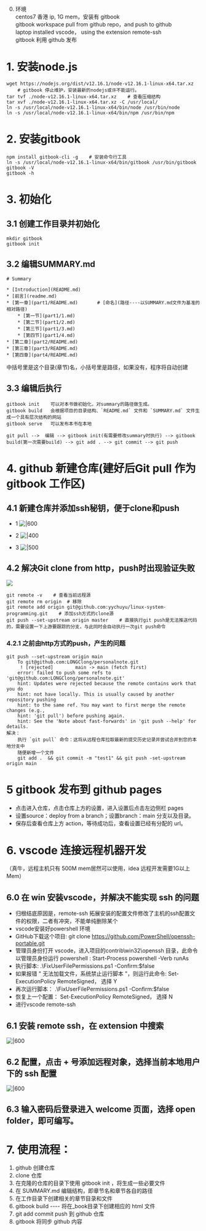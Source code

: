 
0. 环境  
	centos7 香港 ip, 1G mem，安装有 gitbook  
	gitbook workspace pull from github repo，and push to github  
	laptop installed vscode， using the extension remote-ssh  
	gitbook 利用 github 发布  
# 1. 安装node.js
```
wget https://nodejs.org/dist/v12.16.1/node-v12.16.1-linux-x64.tar.xz
	# gitbook 停止维护，安装最新的nodejs或许不能运行。
tar tvf ./node-v12.16.1-linux-x64.tar.xz    # 查看压缩结构
tar xvf ./node-v12.16.1-linux-x64.tar.xz -C /usr/local/
ln -s /usr/local/node-v12.16.1-linux-x64/bin/node /usr/bin/node
ln -s /usr/local/node-v12.16.1-linux-x64/bin/npm /usr/bin/npm
```
# 2. 安装gitbook

```
npm install gitbook-cli -g    # 安装命令行工具
ln -s /usr/local/node-v12.16.1-linux-x64/bin/gitbook /usr/bin/gitbook
gitbook -V
gitbook -h   
```
# 3. 初始化
## 3.1 创建工作目录并初始化 
```
mkdir gitbook
gitbook init
```
## 3.2 编辑SUMMARY.md
```
# Summary

* [Introduction](README.md)
* [前言](readme.md)
* [第一章](part1/README.md)       # [命名](路径----以SUMMARY.md文件为基准的相对路径)
    * [第一节](part1/1.md)
    * [第二节](part1/2.md)
    * [第三节](part1/3.md)
    * [第四节](part1/4.md)
* [第二章](part2/README.md)
* [第三章](part3/README.md)
* [第四章](part4/README.md)
```
中括号里是这个目录(章节)名，小括号里是路径，如果没有，程序将自动创建

## 3.3 编辑后执行
```
gitbook init    可以对本书做初始化，对summary的路径做生成。
gitbook build   会根据项目的目录结构、`README.md` 文件和 `SUMMARY.md` 文件生成一个具有层次结构的网站
gitbook serve   可以发布本书在本地

git pull -->  编辑 --> gitbook init(有需要修改summary时执行) --> gitbook build(第一次需要build) --> git add . --> git commit --> git push
```
# 4. github 新建仓库(建好后Git pull 作为gitbook 工作区)
## 4.1 新建仓库并添加ssh秘钥，便于clone和push
- 1
![|600](repo-create.png)

- 2
![|400](repo-create2.png)

- 3
 ![|500](sshkey.png)

## 4.2 解决Git clone from http，push时出现验证失败
![](Pasted%20image%2020230824231805.png)

```
git remote -v    # 查看当前远程源
git remote rm origin  # 移除
git remote add origin git@github.com:yychuyu/linux-system-programming.git    # 添加ssh方式的clone源
git push --set-upstream origin master    # 直接执行git push是无法推送代码的，需要设置一下上游要跟踪的分支，与此同时会自动执行一次git push命令
```
### 4.2.1 之前由http方式的push，产生的问题
```
git push --set-upstream origin main
	To git@github.com:LONGClong/personalnote.git
	 ! [rejected]        main -> main (fetch first)
	error: failed to push some refs to 'git@github.com:LONGClong/personalnote.git'
	hint: Updates were rejected because the remote contains work that you do
	hint: not have locally. This is usually caused by another repository pushing
	hint: to the same ref. You may want to first merge the remote changes (e.g.,
	hint: 'git pull') before pushing again.
	hint: See the 'Note about fast-forwards' in 'git push --help' for details.
解决：
	执行 `git pull` 命令：这将从远程仓库拉取最新的提交历史记录并尝试合并到您的本地分支中
	随便新增一个文件
	git add .  && git commit -m "test1" && git push -set-upstream origin main
```
# 5 gitbook 发布到 github pages
- 点击进入仓库，点击仓库上方的设置，进入设置后点击左边侧栏 pages
- 设置source：deploy from a branch；设置branch：main 分支以及目录。
- 保存后查看仓库上方 action，等待成功后，查看设置已经有分配的 url。
# 6. vscode 连接远程机器开发
（真牛，远程主机只有 500M mem居然可以使用，idea 远程开发需要1G以上Mem）
## 6.0 在 win 安装vscode，并解决不能实现 ssh 的问题
- 归根结底原因是，remote-ssh 拓展安装的配置文件修改了主机的ssh配置文件的权限，二者有冲突，不能单纯删除某个
-  vscode安装好powershell 环境
-  GitHub下载这个项目: git clone https://github.com/PowerShell/openssh-portable.git
-  管理员身份打开 vscode，进入项目的contrib\win32\openssh 目录，此命令以管理员身份运行 powershell :  Start-Process powershell -Verb runAs
- 执行脚本:  .\\FixUserFilePermissions.ps1 -Confirm:$false
- 如果报错 " 无法加载文件，系统禁止运行脚本 "，则运行此命令: Set-ExecutionPolicy RemoteSigned， 选择 Y
- 再次运行脚本： .\\FixUserFilePermissions.ps1 -Confirm:$false
- 恢复上一个配置： Set-ExecutionPolicy RemoteSigned， 选择 N
- 进行vscode remote-ssh
## 6.1 安装 remote ssh，在 extension 中搜索
![|600](attachments/Pasted%20image%2020230825095711.png)
## 6.2 配置，点击 + 号添加远程对象，选择当前本地用户下的 ssh 配置
![|600](attachments/Pasted%20image%2020230825095759.png)

## 6.3 输入密码后登录进入 welcome 页面，选择 open folder，即可编写。

# 7. 使用流程：
1. github 创建仓库
2. clone 仓库
3. 在克隆的仓库的目录下使用 gitbook init ，将生成一些必要文件
4. 在 SUMMARY.md 编辑结构，即章节名和章节各自的路径
5. 在工作目录下创建相关的章节目录和文件
6. gitbook build ---- 将在_book目录下创建相应的 html 文件
7. git add commit push 到 github 仓库
8. gitbook 将同步 github 内容